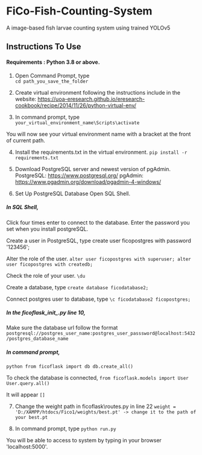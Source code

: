 # FiCo-Fish-Counting-System
A image-based fish larvae counting system using trained YOLOv5

## Instructions To Use
#### Requirements : Python 3.8 or above.

1. Open Command Prompt, type \
`cd path_you_save_the_folder`

2. Create virtual environment following the instructions include in the website: https://uoa-eresearch.github.io/eresearch-cookbook/recipe/2014/11/26/python-virtual-env/

3. In command prompt, type
`your_virtual_environment_name\Scripts\activate`

You will now see your virtual environment name with a bracket at the front of current path.

4. Install the requirements.txt in the virtual environment.
`pip install -r requirements.txt`

5. Download PostgreSQL server and newest version of pgAdmin.
PostgreSQL: https://www.postgresql.org/
pgAdmin: https://www.pgadmin.org/download/pgadmin-4-windows/

6. Set Up PostgreSQL Database
Open SQL Shell.

##### In SQL Shell,
Click four times enter to connect to the database. Enter the password you set when you install postgreSQL.

Create a user in PostgreSQL, type
create user ficopostgres with password '123456';

Alter the role of the user.
`alter user ficopostgres with superuser;
alter user ficopostgres with createdb;`

Check the role of your user.
`\du`

Create a database, type
`create database ficodatabase2;`

Connect postgres user to database, type
`\c ficodatabase2 ficopostgres;`

##### In the ficoflask\__init__.py line 10,
Make sure the database url follow the format `postgresql://postgres_user_name:postgres_user_passsword@localhost:5432/postgres_database_name`

##### In command prompt,
`python
from ficoflask import db
db.create_all()`

To check the database is connected, 
`from ficoflask.models import User
User.query.all()`

It will appear `[]`

7. Change the weight path in ficoflask\routes.py in line 22
`weight = 'D:/XAMPP/htdocs/Fico1/weights/best.pt' -> change it to the path of your best.pt`

8. In command prompt, type
`python run.py`

You will be able to access to system by typing in your browser 'localhost:5000'.

